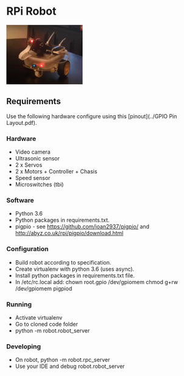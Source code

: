 # RPi Robot #

![robot version one picture](./rpi1.png "Robot Version 1")

## Requirements ##

Use the following hardware configure using this [pinout](../GPIO Pin Layout.pdf).

### Hardware ###

* Video camera
* Ultrasonic sensor
* 2 x Servos
* 2 x Motors + Controller + Chasis
* Speed sensor
* Microswitches (tbi)

### Software ###

* Python 3.6
* Python packages in requirements.txt.
* pigpio - see https://github.com/joan2937/pigpio/ and http://abyz.co.uk/rpi/pigpio/download.html

### Configuration ###

* Build robot according to specification.
* Create virtualenv with python 3.6 (uses async).
* Install python packages in requirements.txt file.
* In /etc/rc.local add:
	chown root.gpio /dev/gpiomem
	chmod g+rw /dev/gpiomem
	pigpiod

### Running ###

* Activate virtualenv
* Go to cloned code folder
* python -m robot.robot_server

### Developing ###

* On robot, python -m robot.rpc_server
* Use your IDE and debug robot.robot_server